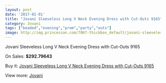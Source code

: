 ```yaml
---
layout: post
date: '2017-01-01'
title: "Jovani Sleeveless Long V Neck Evening Dress with Cut-Outs 9165"
category: Jovani
tags: ["beaded","evening","prom","party","outs"]
image: http://img.princessan.com/7067-thickbox_default/jovani-sleeveless-long-v-neck-evening-dress-with-cut-outs-9165.jpg
---
```

Jovani Sleeveless Long V Neck Evening Dress with Cut-Outs 9165

On Sales: **$292.79643**
<a href="https://www.princessan.com/en/jovani/3160-jovani-sleeveless-long-v-neck-evening-dress-with-cut-outs-9165.html"><amp-img layout="responsive" width="600" height="600" src="//img.princessan.com/7067-thickbox_default/jovani-sleeveless-long-v-neck-evening-dress-with-cut-outs-9165.jpg" alt="Jovani Sleeveless Long V Neck Evening Dress with Cut-Outs 9165 0" /></a>
<a href="https://www.princessan.com/en/jovani/3160-jovani-sleeveless-long-v-neck-evening-dress-with-cut-outs-9165.html"><amp-img layout="responsive" width="600" height="600" src="//img.princessan.com/7068-thickbox_default/jovani-sleeveless-long-v-neck-evening-dress-with-cut-outs-9165.jpg" alt="Jovani Sleeveless Long V Neck Evening Dress with Cut-Outs 9165 1" /></a>
<a href="https://www.princessan.com/en/jovani/3160-jovani-sleeveless-long-v-neck-evening-dress-with-cut-outs-9165.html"><amp-img layout="responsive" width="600" height="600" src="//img.princessan.com/7069-thickbox_default/jovani-sleeveless-long-v-neck-evening-dress-with-cut-outs-9165.jpg" alt="Jovani Sleeveless Long V Neck Evening Dress with Cut-Outs 9165 2" /></a>
<a href="https://www.princessan.com/en/jovani/3160-jovani-sleeveless-long-v-neck-evening-dress-with-cut-outs-9165.html"><amp-img layout="responsive" width="600" height="600" src="//img.princessan.com/7070-thickbox_default/jovani-sleeveless-long-v-neck-evening-dress-with-cut-outs-9165.jpg" alt="Jovani Sleeveless Long V Neck Evening Dress with Cut-Outs 9165 3" /></a>
<a href="https://www.princessan.com/en/jovani/3160-jovani-sleeveless-long-v-neck-evening-dress-with-cut-outs-9165.html"><amp-img layout="responsive" width="600" height="600" src="//img.princessan.com/7071-thickbox_default/jovani-sleeveless-long-v-neck-evening-dress-with-cut-outs-9165.jpg" alt="Jovani Sleeveless Long V Neck Evening Dress with Cut-Outs 9165 4" /></a>

Buy it: [Jovani Sleeveless Long V Neck Evening Dress with Cut-Outs 9165](https://www.princessan.com/en/jovani/3160-jovani-sleeveless-long-v-neck-evening-dress-with-cut-outs-9165.html "Jovani Sleeveless Long V Neck Evening Dress with Cut-Outs 9165")

View more: [Jovani](https://www.princessan.com/en/26-jovani "Jovani")